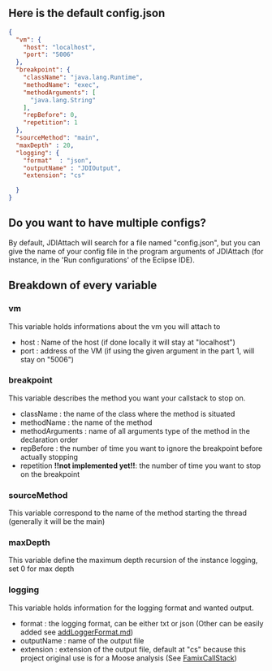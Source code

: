 ## Here is the default config.json

```json
{
  "vm": {
    "host": "localhost",
    "port": "5006"
  },
  "breakpoint": {
    "className": "java.lang.Runtime",
    "methodName": "exec",
    "methodArguments": [
      "java.lang.String"
    ],
    "repBefore": 0,
    "repetition": 1
  },
  "sourceMethod": "main",
  "maxDepth" : 20,
  "logging": {
    "format"  : "json",
    "outputName" : "JDIOutput",
    "extension": "cs"

  }
}
```

## Do you want to have multiple configs?
By default, JDIAttach will search for a file named "config.json",  but you can give the name of your config file in the program arguments of JDIAttach (for instance, in the 'Run configurations' of the Eclipse IDE).

## Breakdown of every variable

### vm
This variable holds informations about the vm you will attach to
- host : Name of the host (if done locally it will stay at "localhost")
- port : address of the VM (if using the given argument in the part 1, will stay on "5006")

### breakpoint
This variable describes the method you want your callstack to stop on.
- className :  the name of the class where the method is situated
- methodName : the name of the method
- methodArguments : name of all arguments type of the method in the declaration order
- repBefore : the number of time you want to ignore the breakpoint before actually stopping 
- repetition <b>!!not implemented yet!!</b>: the number of time you want to stop on the breakpoint 

### sourceMethod
This variable correspond to the name of the method starting the thread (generally it will be the main)

### maxDepth
This variable define the maximum depth recursion of the instance logging, set 0 for max depth


### logging
This variable holds information for the logging format and wanted output.
- format : the logging format, can be either txt or json (Other can be easily added see [addLoggerFormat.md](addLoggerFormat.md))
- outputName : name of the output file
- extension : extension of the output file, default at "cs" because this project original use is for a Moose analysis (See [FamixCallStack](https://github.com/LeoDefossez/FamixCallStack#))